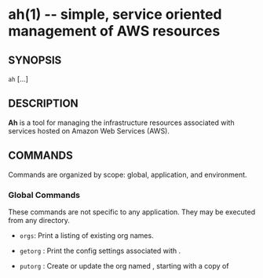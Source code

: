 ah(1) -- simple, service oriented management of AWS resources
=============================================================

## SYNOPSIS

`ah` <command> [<OPTIONS>...]

## DESCRIPTION

**Ah** is a tool for managing the infrastructure resources associated with
services hosted on Amazon Web Services (AWS).

## COMMANDS

Commands are organized by scope: global, application, and environment.

### Global Commands

These commands are not specific to any application. They may be executed from
any directory.

  * `orgs`:
    Print a listing of existing org names.

  * `getorg` <org>:
    Print the config settings associated with <org>.

  * `putorg` <org>:
    Create or update the org named <org>, starting with a copy of <template> if
    provided. Input may be provided interactively from the terminal or via
    <stdin>. See **FIlES** below for a description of the expected format.

  * `rmorg` <org>:
    Deletes the org named <org>.

  * `upgrade`:
    Update static `ah` bootstrapping files on S3. Needed when `ah` itself is
    updated to a new version.

  * `putsecret` <secret>:
    Create or update the S3 secret file for the variable <secret>. The value is
    read from <stdin>. **NOTE: the value must be explicitly quoted if it
    contains spaces, newlines, etc.**

  * `rmsecret` <secret>:
    Delete the S3 secret file for the variable <secret>.

  * `grants` [`-u`]:
    Print the table of S3 secret variable and **ah** environment names for all
    environments that have been granted access to S3 secret variable files. The
    `-u` option updates the grants index for the current environment (should
    not be necessary unless the index has somehow gotten out of sync with the
    secrets granted).

### Application Commands

These commands operate at the application level and must be executed from an
application git directory. The `init` command must be executed to initialize
the application before any other application or environment scope commands
are attempted.

  * `init`:
    Configure a new application and create associated AWS resources. Input may
    be provided interactively from the terminal or via <stdin>. See **FILES**
    below for a description of the expected format.

  * `region` [<region>]:
    Set the default AWS region to <region> if <region> is specified, or print
    the current default region name.

  * `push`:
    Push the `HEAD` of the current application git repo and the contents of
    the target directory to S3.

  * `shas`:
    Print the list of SHAs that have been uploaded via the `push` command for
    the current application.

  * `envs` [`-a`]:
    Print the list of environments associated with the current application. If
    the `-a` option is provided print the table of **ah** application and
    environment names for all environments.

  * `status`:
    Print status info for instances associated with this application.

### Environment Commands

These commands operate at the environment level and must be executed from the
application git directory. The `env` command must be used to set the current
environment before any other environment scope commands are attempted.

  * `env` [<env>]:
    Set the default environment to <env> if <env> is specified, or print the
    current environment name.

  * `putvars`:
    Update the current environment's application config variables, read from
    <stdin>. See **FILES** below for a description of the expected format.

  * `getvars`:
    Print the application config variables stored for the current environment
    by the last `putvar`.

  * `putsha` [<rev>]:
    Set the configured deploy SHA for the current environment to the SHA
    associated with git revision <rev> (or `HEAD` if not provided). See the
    `SPECIFYING REVISIONS` section of the `git-rev-parse`(1) manual for details.

  * `getsha`:
    Print the currently configured deploy SHA for the current environment.

  * `launch` [`-t` <file>]:
    Interactive (by default) command to create AWS resources for a new
    environment. When the `-t` option is provided, configuration is loaded
    from a file instead of being obtained interactively.

  * `terminate`:
    Destroy all AWS resources associated with the current environment. Only
    resources managed by `ah` will be affected.

  * `secrets` [`-a`]:
    Print all S3 secrets to which the current environment has access, or if
    the `-a` option is specified print all secrets to which the current user
    has access. See **FILES** below for a description of the output format.

  * `grant` <secret>:
    Grant permission for the current environment's instances to access the S3
    secret file for the variable <secret>.

  * `revoke` <secret>:
    Revoke permission for the current environment's instances to access the S3
    secret file for the variable <secret>.

## ENVIRONMENT

The following environment variables must be set before using `ah`:

  * `AH_BUCKET`:
    The name of the S3 bucket allocated for use by `ah`. This bucket must be
    created before using `ah`.

## CONFIG

  * `ah` will source `$HOME/.ah/config`. This is used to set ah environment
    variables and extend the functionality of ah.
  * A convenience function `ah_load_extension repo ref` is provided. This will
    install ah extensions from the specified repo at the specified revision to
    `$HOME/.ah/extensions`. For example:
    `ah_load_extension git@github.com:yourorg/cool-ah-extensions 2.0`

## FILES

The following configuration files are used to configure the `ah` environment.
The format of these files is one <NAME>=<value> pair per line, suitable for
eval by the `bash`(1) shell.

  * <$APPDIR>`/.ah/ah.conf`:
    This file contains the application configuration, as set by the `init`
    command. Settings in this file only apply to this application. This file
    **must** be committed to the git repository for the application.

  * <$APPDIR>`/.ah/env`:
    This file contains the name of the current default environment, as set by
    the `env` command.

  * <$APPDIR>`/.ah/region`:
    This file contains the name of the current default AWS region, as set by
    the `region` command.

## COPYRIGHT

Copyright &copy; 2017 Adzerk `<engineering@adzerk.com>`, distributed under the
Eclipse Public License, version 1.0. This is  free  software: you  are free to
change and redistribute it. There is NO WARRANTY, to the extent permitted by
law.

## SEE ALSO

`ah`(8), `aws`(1), `git`(1)
